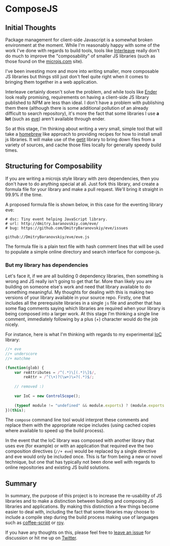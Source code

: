 # ComposeJS

## Initial Thoughts

Package management for client-side Javascript is a somewhat broken environment at the moment.  While I'm reasonably happy with some of the work I've done with regards to build tools, tools like [Interleave](/DamonOehlman/interleave) really don't do much to improve the "composability" of smaller JS libraries (such as those found on the [microjs.com](http://microjs.com/) site).

I've been investing more and more into writing smaller, more composable JS libraries but things still just don't feel quite right when it comes to bringing them together in a web application.  

Interleave certainly doesn't solve the problem, and while tools like [Ender](http://ender.no.de) look really promising, requirements on having a client-side JS library published to NPM are less than ideal.  I don't have a problem with publishing them there (although there is some additional pollution of an already difficult to search repository), it's more the fact that some libraries I use __a lot__ (such as [eve](https://github.com/DmitryBaranovskiy/eve)) aren't available through ender.

So at this stage, I'm thinking about writing a very small, simple tool that will take a [homebrew](https://github.com/mxcl/homebrew) like approach to providing recipes for how to install small js libraries.  It will make use of the [getit](/DamonOehlman/getit) library to bring down files from a variety of sources, and cache those files locally for generally speedy build times.

## Structuring for Composability

If you are writing a microjs style library with zero dependencies, then you don't have to do anything special at all.  Just fork this library, and create a formula file for your library and make a pull request.  We'll bring it straight in 99.9% if the time.  

A proposed formula file is shown below, in this case for the eventing library eve:

```
# dsc: Tiny event helping JavaScript library.
# url: http://dmitry.baranovskiy.com/eve/
# bug: https://github.com/DmitryBaranovskiy/eve/issues

github://DmitryBaranovskiy/eve/eve.js
```

The formula file is a plain text file with hash comment lines that will be used to populate a simple online directory and search interface for compose-js.

### But my library has dependencies

Let's face it, if we are all building 0 dependency libraries, then something is wrong and JS really isn't going to get that far.  More than likely you are building on someone else's work and need that library available to do something meaningful.  My thoughts for dealing with this is making two versions of your library available in your source repo.  Firstly, one that includes all the prerequisite libraries in a single `js` file and another that has some flag comments saying which libraries are required when your library is being composed into a larger work.  At this stage I'm thinking a single line comment, immediately following by a plus (+) character would do the job nicely.

For instance, here is what I'm thinking with regards to my experimental [IoC](/DamonOehlman/ioc) library:

```js
//+ eve
//+ underscore
//+ matchme

(function(glob) {
    var reAttributes = /^(.*)\[(.*)\]$/,
        reAttr = /^(\+)?(\w+)\=?(.*)$/;
    
    // removed :)
    
    var IoC = new ControlScope();
    
    (typeof module != "undefined" && module.exports) ? (module.exports = IoC) : (typeof define != "undefined" ? (define("IoC", [], function() { return IoC; })) : (glob.IoC = IoC));
})(this);
```

The `compose` command line tool would interpret these comments and replace them with the appropriate recipe includes (using cached copies where available to speed up the build process).

In the event that the IoC library was composed with another library that uses eve (for example) or with an application that required eve the two composition directives (`//+ eve`) would be replaced by a single directive and eve would only be included once.  This is far from being a new or novel technique, but one that has typically not been done well with regards to online repositories and existing JS build solutions.

## Summary

In summary, the purpose of this project is to increase the re-usability of JS libraries and to make a distinction between building and composing JS libraries and applications. By making this distinction a few things become easier to deal with, including the fact that some libraries may choose to include a compile step during the build process making use of languages such as [coffee-script](http://coffeescript.org/) or [roy](http://roy.brianmckenna.org/).

If you have any thoughts on this, please feel free to [leave an issue](/DamonOehlman/compose-js/issues/new) for discussion or hit me up on [Twitter](http://twitter.com/DamonOehlman).



